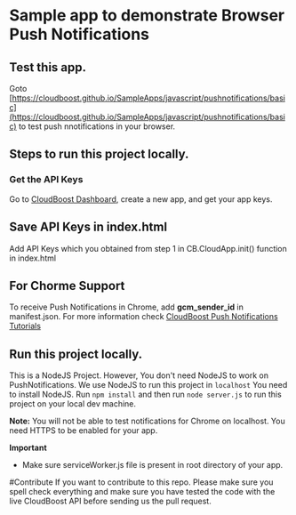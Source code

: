 
# Sample app to demonstrate Browser Push Notifications 

## Test this app.

Goto [https://cloudboost.github.io/SampleApps/javascript/pushnotifications/basic](https://cloudboost.github.io/SampleApps/javascript/pushnotifications/basic) to test push nnotifications in your browser.   

## Steps to run this project locally.

### Get the API Keys
Go to [CloudBoost Dashboard](https://dashboard.cloudboost.io), create a new  app, and get your app keys.

## Save API Keys in index.html
Add API Keys which you obtained from step 1 in CB.CloudApp.init() function in index.html

## For Chorme Support
To receive Push Notifications in Chrome, add **gcm_sender_id** in manifest.json.
For more information check [CloudBoost Push Notifications Tutorials](https://tutorials.cloudboost.io/en/pushnotifications/javascript)

## Run this project locally. 

This is a NodeJS Project. However, You don't need NodeJS to work on PushNotifications. We use NodeJS to run this project in `localhost` You need to install NodeJS. Run `npm install` and then run `node server.js` to run this project on your local dev machine. 

**Note:** You will not be able to test notifications for Chrome on localhost. You need HTTPS to be enabled for your app. 

**Important**
* Make sure serviceWorker.js file is present in root directory of your app. 


#Contribute
If you want to contribute to this repo. Please make sure you spell check everything and make sure you have tested the code with the live CloudBoost API before sending us the pull request.
